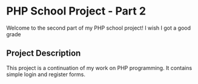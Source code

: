 # PHP School Project - Part 2

Welcome to the second part of my PHP school project! I wish I got a good grade

## Project Description

This project is a continuation of my work on PHP programming. It contains simple login and register forms. 



